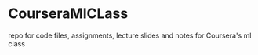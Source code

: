 # CourseraMlCLass
repo for code files, assignments, lecture slides and notes for Coursera's ml class
